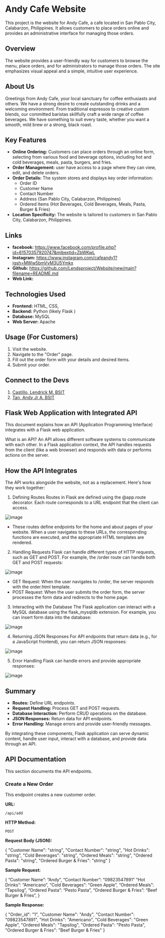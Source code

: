# Andy Cafe Website

This project is the website for Andy Cafe, a cafe located in San Pablo City, Calabarzon, Philippines. It allows customers to place orders online and provides an administrative interface for managing those orders.

## Overview

The website provides a user-friendly way for customers to browse the menu, place orders, and for administrators to manage those orders. The site emphasizes visual appeal and a simple, intuitive user experience.

## About Us
Greetings from Andy Cafe, your local sanctuary for coffee enthusiasts and others. 
We have a strong desire to create outstanding drinks and a welcoming environment. 
From traditional espressos to creative custom blends, our committed baristas skillfully craft a wide range of coffee beverages.
We have something to suit every taste, whether you want a smooth, mild brew or a strong, black roast.

## Key Features

*   **Online Ordering:** Customers can place orders through an online form, selecting from various food and beverage options, including hot and cold beverages, meals, pasta, burgers, and fries.
*   **Order Management:** user have access to a page where they can view, edit, and delete orders.
*   **Order Details:** The system stores and displays key order information:
    *   Order ID
    *   Customer Name
    *   Contact Number
    *   Address (San Pablo City, Calabarzon, Philippines)
    *   Ordered Items (Hot Beverages, Cold Beverages, Meals, Pasta, Burger & Fries)
*   **Location Specificity:** The website is tailored to customers in San Pablo City, Calabarzon, Philippines.

## Links
*   **facebook:** https://www.facebook.com/profile.php?id=61570357920747&mibextid=ZbWKwL
*   **Instagram:** https://www.instagram.com/cafeandy1?igsh=MWw5bmVvM3U5Ymkx
*   **Github:** https://github.com/Lendsproject/Website/new/main?filename=README.md
*   **Web Link:** 



## Technologies Used

*   **Frontend:** HTML, CSS, 
*   **Backend:** Python (likely Flask )
*   **Database:** MySQL
*   **Web Server:** Apache 

## Usage (For Customers)

1.  Visit the website.
2.  Navigate to the "Order" page.
3.  Fill out the order form with your details and desired items.
4.  Submit your order.

## Connect to the Devs
1.  [Castillo, Lendrick M. BSIT](https://www.facebook.com/lendrick.castillo.9)
2.  [Tan, Andy Jr A. BSIT](https://www.facebook.com/andyjr.tan.5?mibextid=ZbWKwL)


## Flask Web Application with Integrated API
This document explains how an API (Application Programming Interface) integrates with a Flask web application.

What is an API?
An API allows different software systems to communicate with each other. In a Flask application context, the API handles requests from the client (like a web browser) and responds with data or performs actions on the server.

## How the API Integrates
The API works alongside the website, not as a replacement. Here's how they work together:

1. Defining Routes
Routes in Flask are defined using the @app.route decorator. Each route corresponds to a URL endpoint that the client can access.

![image](https://github.com/user-attachments/assets/94daae4c-6c13-45d8-b22f-7ac0966de544)

- These routes define endpoints for the home and about pages of your website. When a user navigates to these URLs, the corresponding functions are executed, and the appropriate HTML templates are rendered.


2. Handling Requests
Flask can handle different types of HTTP requests, such as GET and POST. For example, the /order route can handle both GET and POST requests:

![image](https://github.com/user-attachments/assets/97b91924-af05-434c-8690-69a99bb31dc7)

- GET Request: When the user navigates to /order, the server responds with the order.html template.
- POST Request: When the user submits the order form, the server processes the form data and redirects to the home page.


3. Interacting with the Database
The Flask application can interact with a MySQL database using the flask_mysqldb extension. For example, you can insert form data into the database:

![image](https://github.com/user-attachments/assets/b3192859-5ab1-4908-b314-aa8e767431ec)

4. Returning JSON Responses
For API endpoints that return data (e.g., for a JavaScript frontend), you can return JSON responses:

![image](https://github.com/user-attachments/assets/91099b21-e34b-4c91-91cc-e71822ae153e)

5. Error Handling
Flask can handle errors and provide appropriate responses:

![image](https://github.com/user-attachments/assets/0aa9b1b0-f4bc-49d5-b734-f7999b6979ed)

## Summary
*  **Routes:** Define URL endpoints.
*  **Request Handling:** Process GET and POST requests.
*  **Database Interaction:** Perform CRUD operations on the database.
*  **JSON Responses:** Return data for API endpoints.
*  **Error Handling:** Manage errors and provide user-friendly messages.
  
By integrating these components, Flask application can serve dynamic content, handle user input, interact with a database, and provide data through an API.


## API Documentation

This section documents the API endpoints.

### Create a New Order

This endpoint creates a new customer order.

**URL:**

`/api/add`

**HTTP Method:**

`POST`

**Request Body (JSON):**

{
  "Customer Name": "string",
  "Contact Number": "string", 
  "Hot Drinks": "string",
  "Cold Beverages": "string",
  "Ordered Meals": "string",
  "Ordered Pasta": "string",
  "Ordered Burger & Fries": "string"
}     


**Sample Request:**

{
 “Customer Name”: “Andy”,
 “Contact Number”: “09823547891”
 “Hot Drinks”: “Americano”,
 “Cold Beverages”: “Green Apple”,
 “Ordered Meals”: “Tapsilog”,
 “Ordered Pasta”: “Pesto Pasta”,
 “Ordered Burger & Fries”: “Beef Burger & Fries”,
 }


**Sample Response:**

{
  "Order_id": "1",
  "Customer Name": "Andy",
  "Contact Number": "09823547891",
  "Hot Drinks": "Americano",
  "Cold Beverages": "Green Apple",
  "Ordered Meals": "Tapsilog",
  "Ordered Pasta": "Pesto Pasta",
  "Ordered Burger & Fries": "Beef Burger & Fries"
}







